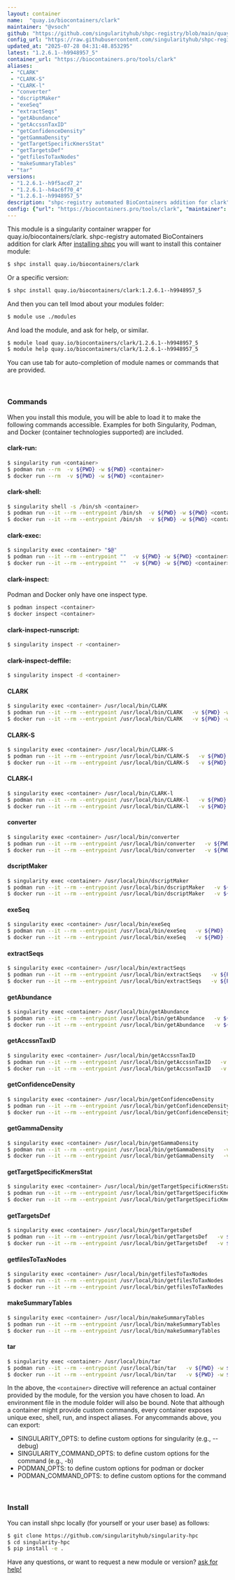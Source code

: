```yaml
---
layout: container
name:  "quay.io/biocontainers/clark"
maintainer: "@vsoch"
github: "https://github.com/singularityhub/shpc-registry/blob/main/quay.io/biocontainers/clark/container.yaml"
config_url: "https://raw.githubusercontent.com/singularityhub/shpc-registry/main/quay.io/biocontainers/clark/container.yaml"
updated_at: "2025-07-28 04:31:48.853295"
latest: "1.2.6.1--h9948957_5"
container_url: "https://biocontainers.pro/tools/clark"
aliases:
 - "CLARK"
 - "CLARK-S"
 - "CLARK-l"
 - "converter"
 - "dscriptMaker"
 - "exeSeq"
 - "extractSeqs"
 - "getAbundance"
 - "getAccssnTaxID"
 - "getConfidenceDensity"
 - "getGammaDensity"
 - "getTargetSpecificKmersStat"
 - "getTargetsDef"
 - "getfilesToTaxNodes"
 - "makeSummaryTables"
 - "tar"
versions:
 - "1.2.6.1--h9f5acd7_2"
 - "1.2.6.1--h4ac6f70_4"
 - "1.2.6.1--h9948957_5"
description: "shpc-registry automated BioContainers addition for clark"
config: {"url": "https://biocontainers.pro/tools/clark", "maintainer": "@vsoch", "description": "shpc-registry automated BioContainers addition for clark", "latest": {"1.2.6.1--h9948957_5": "sha256:4b4da635a0938367d22c61b0769dfe934855d76717b5c096a67d214acc8efd48"}, "tags": {"1.2.6.1--h9f5acd7_2": "sha256:537b8e919ee0cec74188e0aef661eef5c9a47165678186c049480ca8e0fc6473", "1.2.6.1--h4ac6f70_4": "sha256:1fd597046c826df5d1995f94ff8afc719f3aadd86b0479b025d4a48887365b84", "1.2.6.1--h9948957_5": "sha256:4b4da635a0938367d22c61b0769dfe934855d76717b5c096a67d214acc8efd48"}, "docker": "quay.io/biocontainers/clark", "aliases": {"CLARK": "/usr/local/bin/CLARK", "CLARK-S": "/usr/local/bin/CLARK-S", "CLARK-l": "/usr/local/bin/CLARK-l", "converter": "/usr/local/bin/converter", "dscriptMaker": "/usr/local/bin/dscriptMaker", "exeSeq": "/usr/local/bin/exeSeq", "extractSeqs": "/usr/local/bin/extractSeqs", "getAbundance": "/usr/local/bin/getAbundance", "getAccssnTaxID": "/usr/local/bin/getAccssnTaxID", "getConfidenceDensity": "/usr/local/bin/getConfidenceDensity", "getGammaDensity": "/usr/local/bin/getGammaDensity", "getTargetSpecificKmersStat": "/usr/local/bin/getTargetSpecificKmersStat", "getTargetsDef": "/usr/local/bin/getTargetsDef", "getfilesToTaxNodes": "/usr/local/bin/getfilesToTaxNodes", "makeSummaryTables": "/usr/local/bin/makeSummaryTables", "tar": "/usr/local/bin/tar"}}
---
```


This module is a singularity container wrapper for quay.io/biocontainers/clark.
shpc-registry automated BioContainers addition for clark
After [installing shpc](#install) you will want to install this container module:


```bash
$ shpc install quay.io/biocontainers/clark
```

Or a specific version:

```bash
$ shpc install quay.io/biocontainers/clark:1.2.6.1--h9948957_5
```

And then you can tell lmod about your modules folder:

```bash
$ module use ./modules
```

And load the module, and ask for help, or similar.

```bash
$ module load quay.io/biocontainers/clark/1.2.6.1--h9948957_5
$ module help quay.io/biocontainers/clark/1.2.6.1--h9948957_5
```

You can use tab for auto-completion of module names or commands that are provided.

<br>

### Commands

When you install this module, you will be able to load it to make the following commands accessible.
Examples for both Singularity, Podman, and Docker (container technologies supported) are included.

#### clark-run:

```bash
$ singularity run <container>
$ podman run --rm  -v ${PWD} -w ${PWD} <container>
$ docker run --rm  -v ${PWD} -w ${PWD} <container>
```

#### clark-shell:

```bash
$ singularity shell -s /bin/sh <container>
$ podman run --it --rm --entrypoint /bin/sh  -v ${PWD} -w ${PWD} <container>
$ docker run --it --rm --entrypoint /bin/sh  -v ${PWD} -w ${PWD} <container>
```

#### clark-exec:

```bash
$ singularity exec <container> "$@"
$ podman run --it --rm --entrypoint ""  -v ${PWD} -w ${PWD} <container> "$@"
$ docker run --it --rm --entrypoint ""  -v ${PWD} -w ${PWD} <container> "$@"
```

#### clark-inspect:

Podman and Docker only have one inspect type.

```bash
$ podman inspect <container>
$ docker inspect <container>
```

#### clark-inspect-runscript:

```bash
$ singularity inspect -r <container>
```

#### clark-inspect-deffile:

```bash
$ singularity inspect -d <container>
```


#### CLARK

```bash
$ singularity exec <container> /usr/local/bin/CLARK
$ podman run --it --rm --entrypoint /usr/local/bin/CLARK   -v ${PWD} -w ${PWD} <container> -c " $@"
$ docker run --it --rm --entrypoint /usr/local/bin/CLARK   -v ${PWD} -w ${PWD} <container> -c " $@"
```


#### CLARK-S

```bash
$ singularity exec <container> /usr/local/bin/CLARK-S
$ podman run --it --rm --entrypoint /usr/local/bin/CLARK-S   -v ${PWD} -w ${PWD} <container> -c " $@"
$ docker run --it --rm --entrypoint /usr/local/bin/CLARK-S   -v ${PWD} -w ${PWD} <container> -c " $@"
```


#### CLARK-l

```bash
$ singularity exec <container> /usr/local/bin/CLARK-l
$ podman run --it --rm --entrypoint /usr/local/bin/CLARK-l   -v ${PWD} -w ${PWD} <container> -c " $@"
$ docker run --it --rm --entrypoint /usr/local/bin/CLARK-l   -v ${PWD} -w ${PWD} <container> -c " $@"
```


#### converter

```bash
$ singularity exec <container> /usr/local/bin/converter
$ podman run --it --rm --entrypoint /usr/local/bin/converter   -v ${PWD} -w ${PWD} <container> -c " $@"
$ docker run --it --rm --entrypoint /usr/local/bin/converter   -v ${PWD} -w ${PWD} <container> -c " $@"
```


#### dscriptMaker

```bash
$ singularity exec <container> /usr/local/bin/dscriptMaker
$ podman run --it --rm --entrypoint /usr/local/bin/dscriptMaker   -v ${PWD} -w ${PWD} <container> -c " $@"
$ docker run --it --rm --entrypoint /usr/local/bin/dscriptMaker   -v ${PWD} -w ${PWD} <container> -c " $@"
```


#### exeSeq

```bash
$ singularity exec <container> /usr/local/bin/exeSeq
$ podman run --it --rm --entrypoint /usr/local/bin/exeSeq   -v ${PWD} -w ${PWD} <container> -c " $@"
$ docker run --it --rm --entrypoint /usr/local/bin/exeSeq   -v ${PWD} -w ${PWD} <container> -c " $@"
```


#### extractSeqs

```bash
$ singularity exec <container> /usr/local/bin/extractSeqs
$ podman run --it --rm --entrypoint /usr/local/bin/extractSeqs   -v ${PWD} -w ${PWD} <container> -c " $@"
$ docker run --it --rm --entrypoint /usr/local/bin/extractSeqs   -v ${PWD} -w ${PWD} <container> -c " $@"
```


#### getAbundance

```bash
$ singularity exec <container> /usr/local/bin/getAbundance
$ podman run --it --rm --entrypoint /usr/local/bin/getAbundance   -v ${PWD} -w ${PWD} <container> -c " $@"
$ docker run --it --rm --entrypoint /usr/local/bin/getAbundance   -v ${PWD} -w ${PWD} <container> -c " $@"
```


#### getAccssnTaxID

```bash
$ singularity exec <container> /usr/local/bin/getAccssnTaxID
$ podman run --it --rm --entrypoint /usr/local/bin/getAccssnTaxID   -v ${PWD} -w ${PWD} <container> -c " $@"
$ docker run --it --rm --entrypoint /usr/local/bin/getAccssnTaxID   -v ${PWD} -w ${PWD} <container> -c " $@"
```


#### getConfidenceDensity

```bash
$ singularity exec <container> /usr/local/bin/getConfidenceDensity
$ podman run --it --rm --entrypoint /usr/local/bin/getConfidenceDensity   -v ${PWD} -w ${PWD} <container> -c " $@"
$ docker run --it --rm --entrypoint /usr/local/bin/getConfidenceDensity   -v ${PWD} -w ${PWD} <container> -c " $@"
```


#### getGammaDensity

```bash
$ singularity exec <container> /usr/local/bin/getGammaDensity
$ podman run --it --rm --entrypoint /usr/local/bin/getGammaDensity   -v ${PWD} -w ${PWD} <container> -c " $@"
$ docker run --it --rm --entrypoint /usr/local/bin/getGammaDensity   -v ${PWD} -w ${PWD} <container> -c " $@"
```


#### getTargetSpecificKmersStat

```bash
$ singularity exec <container> /usr/local/bin/getTargetSpecificKmersStat
$ podman run --it --rm --entrypoint /usr/local/bin/getTargetSpecificKmersStat   -v ${PWD} -w ${PWD} <container> -c " $@"
$ docker run --it --rm --entrypoint /usr/local/bin/getTargetSpecificKmersStat   -v ${PWD} -w ${PWD} <container> -c " $@"
```


#### getTargetsDef

```bash
$ singularity exec <container> /usr/local/bin/getTargetsDef
$ podman run --it --rm --entrypoint /usr/local/bin/getTargetsDef   -v ${PWD} -w ${PWD} <container> -c " $@"
$ docker run --it --rm --entrypoint /usr/local/bin/getTargetsDef   -v ${PWD} -w ${PWD} <container> -c " $@"
```


#### getfilesToTaxNodes

```bash
$ singularity exec <container> /usr/local/bin/getfilesToTaxNodes
$ podman run --it --rm --entrypoint /usr/local/bin/getfilesToTaxNodes   -v ${PWD} -w ${PWD} <container> -c " $@"
$ docker run --it --rm --entrypoint /usr/local/bin/getfilesToTaxNodes   -v ${PWD} -w ${PWD} <container> -c " $@"
```


#### makeSummaryTables

```bash
$ singularity exec <container> /usr/local/bin/makeSummaryTables
$ podman run --it --rm --entrypoint /usr/local/bin/makeSummaryTables   -v ${PWD} -w ${PWD} <container> -c " $@"
$ docker run --it --rm --entrypoint /usr/local/bin/makeSummaryTables   -v ${PWD} -w ${PWD} <container> -c " $@"
```


#### tar

```bash
$ singularity exec <container> /usr/local/bin/tar
$ podman run --it --rm --entrypoint /usr/local/bin/tar   -v ${PWD} -w ${PWD} <container> -c " $@"
$ docker run --it --rm --entrypoint /usr/local/bin/tar   -v ${PWD} -w ${PWD} <container> -c " $@"
```



In the above, the `<container>` directive will reference an actual container provided
by the module, for the version you have chosen to load. An environment file in the
module folder will also be bound. Note that although a container
might provide custom commands, every container exposes unique exec, shell, run, and
inspect aliases. For anycommands above, you can export:

 - SINGULARITY_OPTS: to define custom options for singularity (e.g., --debug)
 - SINGULARITY_COMMAND_OPTS: to define custom options for the command (e.g., -b)
 - PODMAN_OPTS: to define custom options for podman or docker
 - PODMAN_COMMAND_OPTS: to define custom options for the command

<br>

### Install

You can install shpc locally (for yourself or your user base) as follows:

```bash
$ git clone https://github.com/singularityhub/singularity-hpc
$ cd singularity-hpc
$ pip install -e .
```

Have any questions, or want to request a new module or version? [ask for help!](https://github.com/singularityhub/singularity-hpc/issues)
